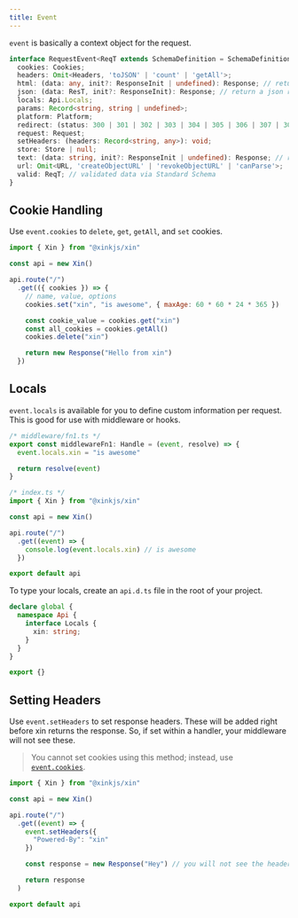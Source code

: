 ```yaml
---
title: Event
---
```


`event` is basically a context object for the request.

```ts
interface RequestEvent<ReqT extends SchemaDefinition = SchemaDefinition, ResT = any, Platform extends PlatformContext = PlatformContext> extends BaseEvent {
  cookies: Cookies;
  headers: Omit<Headers, 'toJSON' | 'count' | 'getAll'>;
  html: (data: any, init?: ResponseInit | undefined): Response; // return an html response
  json: (data: ResT, init?: ResponseInit): Response; // return a json response
  locals: Api.Locals;
  params: Record<string, string | undefined>;
  platform: Platform;
  redirect: (status: 300 | 301 | 302 | 303 | 304 | 305 | 306 | 307 | 308, location: string): never; // redirect the request
  request: Request;
  setHeaders: (headers: Record<string, any>): void;
  store: Store | null;
  text: (data: string, init?: ResponseInit | undefined): Response; // return a text response
  url: Omit<URL, 'createObjectURL' | 'revokeObjectURL' | 'canParse'>;
  valid: ReqT; // validated data via Standard Schema
}
```

## Cookie Handling

Use `event.cookies` to `delete`, `get`, `getAll`, and `set` cookies.

```js
import { Xin } from "@xinkjs/xin"

const api = new Xin()

api.route("/")
  .get(({ cookies }) => {
    // name, value, options
    cookies.set("xin", "is awesome", { maxAge: 60 * 60 * 24 * 365 })

    const cookie_value = cookies.get("xin")
    const all_cookies = cookies.getAll()
    cookies.delete("xin")

    return new Response("Hello from xin")
  })
```

## Locals

`event.locals` is available for you to define custom information per request. This is good for use with middleware or hooks.

```ts
/* middleware/fn1.ts */
export const middlewareFn1: Handle = (event, resolve) => {
  event.locals.xin = "is awesome"

  return resolve(event)
}

/* index.ts */
import { Xin } from "@xinkjs/xin"

const api = new Xin()

api.route("/")
  .get((event) => {
    console.log(event.locals.xin) // is awesome
  })

export default api
```

To type your locals, create an `api.d.ts` file in the root of your project.
```ts
declare global {
  namespace Api {
    interface Locals {
      xin: string;
    }
  }
}

export {}
```

## Setting Headers

Use `event.setHeaders` to set response headers. These will be added right before xin returns the response. So, if set within a handler, your middleware will not see these.

> You cannot set cookies using this method; instead, use [`event.cookies`](#cookie-handling).

```ts
import { Xin } from "@xinkjs/xin"

const api = new Xin()

api.route("/")
  .get((event) => {
    event.setHeaders({
      "Powered-By": "xin"
    })

    const response = new Response("Hey") // you will not see the headers here

    return response
  )

export default api
```

